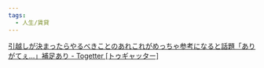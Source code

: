 ```yaml
---
tags:
  - 人生/賃貸
---
```

[引越しが決まったらやるべきことのあれこれがめっちゃ参考になると話題「ありがてぇ…」補足あり - Togetter [トゥギャッター]](https://togetter.com/li/1932751)

